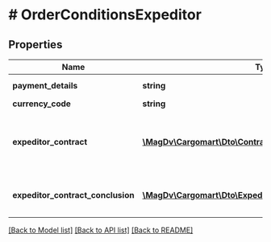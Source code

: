 # # OrderConditionsExpeditor

## Properties

Name | Type | Description | Notes
------------ | ------------- | ------------- | -------------
**payment_details** | **string** | Условия оплаты |
**currency_code** | **string** | Код валюты |
**expeditor_contract** | [**\MagDv\Cargomart\Dto\ContractItem**](ContractItem.md) | Данные договора между отправителем и экспедитором | [optional]
**expeditor_contract_conclusion** | [**\MagDv\Cargomart\Dto\ExpeditorContractConclusionSettings**](ExpeditorContractConclusionSettings.md) | Настройки заключения договора с экспедитором | [optional]

[[Back to Model list]](../../README.md#models) [[Back to API list]](../../README.md#endpoints) [[Back to README]](../../README.md)
